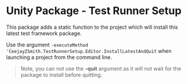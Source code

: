 # Unity Package - Test Runner Setup

This package adds a static function to the project which will install this latest test framework package.

Use the argument `-executeMethod 'CeejayZSmith.TestRunnerSetup.Editor.InstallLatestAndQuit` when launching a project from the command line.

> Note, you can not use the **-quit** argument as it will not wait for the package to install before quitting.
